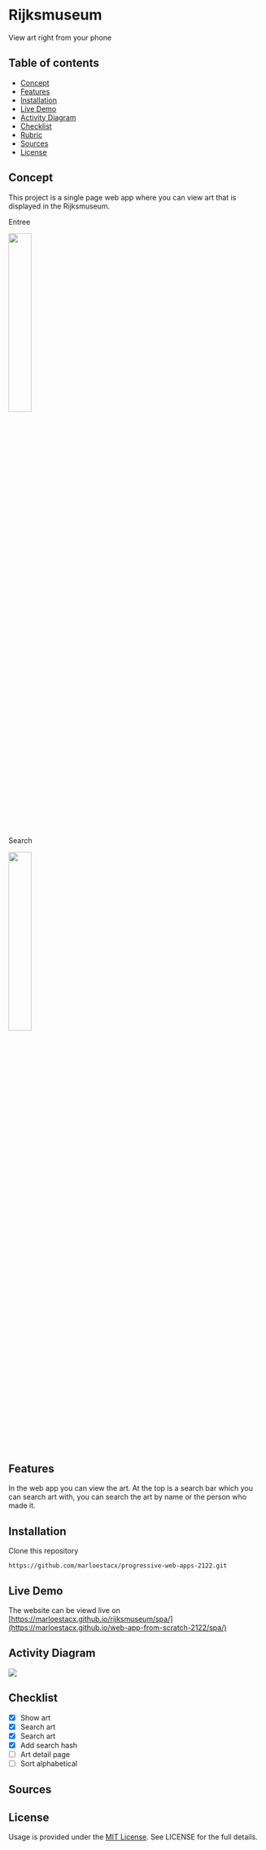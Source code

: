 # Rijksmuseum
View art right from your phone

## Table of contents
* [Concept](https://github.com/marloestacx/progressive-web-apps-2122#concept)
* [Features](https://github.com/marloestacx/progressive-web-apps-2122#features)
* [Installation](https://github.com/marloestacx/progressive-web-apps-2122#installation)
* [Live Demo](https://github.com/marloestacx/progressive-web-apps-2122#live-demo)
* [Activity Diagram](https://github.com/marloestacx/progressive-web-apps-2122#activity-diagram)
* [Checklist](https://github.com/marloestacx/progressive-web-apps-2122#checklist)
* [Rubric](https://github.com/marloestacx/progressive-web-apps-2122#rubric)
* [Sources](https://github.com/marloestacx/progressive-web-apps-2122#sources)
* [License](https://github.com/marloestacx/progressive-web-apps-2122#license)

## Concept
This project is a single page web app where you can view art that is displayed in the Rijksmuseum. 

Entree

<!-- <img src="https://github.com/marloestacx/rijksmuseum/wiki/images/home.png" width="30%"> -->
<img src="https://github.com/marloestacx/rijksmuseum/wiki/images/home.png" width="30%"> 

Search

<img src="https://github.com/marloestacx/rijksmuseum/wiki/images/search.png" width="30%"> 

## Features
In the web app you can view the art. At the top is a search bar which you can search art with, you can search the art by name or the person who made it. 

## Installation 
Clone this repository

`https://github.com/marloestacx/progressive-web-apps-2122.git`

<!-- 
Use Live Server to run the project

VS Marketplace Link: https://marketplace.visualstudio.com/items?itemName=ritwickdey.LiveServer -->

## Live Demo
The website can be viewd live on [https://marloestacx.github.io/rijksmuseum/spa/](https://marloestacx.github.io/web-app-from-scratch-2122/spa/)

## Activity Diagram

<img src="https://github.com/marloestacx/rijksmuseum/wiki/images/ActivityDiagram.png"> 

## Checklist
- [x] Show art
- [x] Search art
- [x] Search art
- [x] Add search hash
- [ ] Art detail page
- [ ] Sort alphabetical

## Sources
<!-- * [Rijksmsueum API](https://data.rijksmuseum.nl/object-metadata/api/)
* [routie](http://projects.jga.me/routie/) -->


## License
Usage is provided under the [MIT License](https://github.com/marloestacx/rijksmuseum/blob/main/LICENSE). See LICENSE for the full details.

<!-- Add a link to your live demo in Github Pages 🌐-->

<!-- ☝️ replace this description with a description of your own work -->

<!-- replace the code in the /docs folder with your own, so you can showcase your work with GitHub Pages 🌍 -->

<!-- Add a nice poster image here at the end of the week, showing off your shiny frontend 📸 -->

<!-- Maybe a table of contents here? 📚 -->

<!-- How about a section that describes how to install this project? 🤓 -->

<!-- ...but how does one use this project? What are its features 🤔 -->

<!-- What external data source is featured in your project and what are its properties 🌠 -->

<!-- Maybe a checklist of done stuff and stuff still on your wishlist? ✅ -->

<!-- How about a license here? 📜 (or is it a licence?) 🤷 -->
